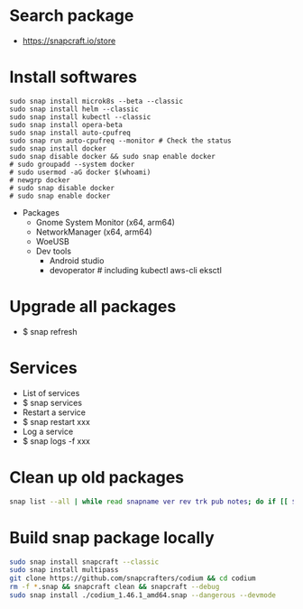 Search package
======
* https://snapcraft.io/store

Install softwares
=====
```fish
sudo snap install microk8s --beta --classic
sudo snap install helm --classic
sudo snap install kubectl --classic
sudo snap install opera-beta
sudo snap install auto-cpufreq
sudo snap run auto-cpufreq --monitor # Check the status
sudo snap install docker
sudo snap disable docker && sudo snap enable docker
# sudo groupadd --system docker
# sudo usermod -aG docker $(whoami)
# newgrp docker
# sudo snap disable docker
# sudo snap enable docker
```
* Packages
  * Gnome System Monitor (x64, arm64)
  * NetworkManager (x64, arm64)
  * WoeUSB
  * Dev tools
    * Android studio
    * devoperator # including kubectl aws-cli eksctl


Upgrade all packages
=====
* $ snap refresh

Services
=====
* List of services
* $ snap services
* Restart a service
* $ snap restart xxx
* Log a service
* $ snap logs -f xxx

Clean up old packages
=====
```sh
snap list --all | while read snapname ver rev trk pub notes; do if [[ $notes = *disabled* ]]; then sudo snap remove "$snapname" --revision="$rev"; fi; done
```

Build snap package locally
=====
```sh
sudo snap install snapcraft --classic
sudo snap install multipass
git clone https://github.com/snapcrafters/codium && cd codium
rm -f *.snap && snapcraft clean && snapcraft --debug
sudo snap install ./codium_1.46.1_amd64.snap --dangerous --devmode
```
